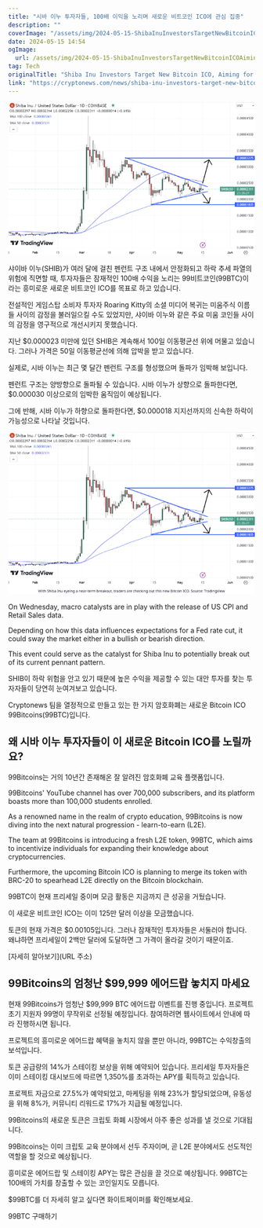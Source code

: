 ```yaml
---
title: "시바 이누 투자자들, 100배 이익을 노리며 새로운 비트코인 ICO에 관심 집중"
description: ""
coverImage: "/assets/img/2024-05-15-ShibaInuInvestorsTargetNewBitcoinICOAimingfor100xReturns_thumbnail.png"
date: 2024-05-15 14:54
ogImage: 
  url: /assets/img/2024-05-15-ShibaInuInvestorsTargetNewBitcoinICOAimingfor100xReturns_thumbnail.png
tag: Tech
originalTitle: "Shiba Inu Investors Target New Bitcoin ICO, Aiming for 100x Returns"
link: "https://cryptonews.com/news/shiba-inu-investors-target-new-bitcoin-ico-aiming-for-100x-returns.htm"
---
```



![Shiba Inu Investors Target New Bitcoin ICO, Aiming for 100x Returns](/assets/img/2024-05-15-ShibaInuInvestorsTargetNewBitcoinICOAimingfor100xReturns_thumbnail.png)

샤이바 이누(SHIB)가 여러 달에 걸친 펜런트 구조 내에서 안정화되고 하락 추세 파열의 위험에 직면할 때, 투자자들은 잠재적인 100배 수익을 노리는 99비트코인(99BTC)이라는 흥미로운 새로운 비트코인 ICO를 목표로 하고 있습니다.

전설적인 게임스탑 소비자 투자자 Roaring Kitty의 소셜 미디어 복귀는 미움주식 이름들 사이의 감정을 불러일으킬 수도 있었지만, 샤이바 이누와 같은 주요 미움 코인들 사이의 감정을 영구적으로 개선시키지 못했습니다.



지난 $0.000023 미만에 있던 SHIB은 계속해서 100일 이동평균선 위에 머물고 있습니다. 그러나 가격은 50일 이동평균선에 의해 압박을 받고 있습니다.

실제로, 시바 이누는 최근 몇 달간 펜런트 구조를 형성했으며 돌파가 임박해 보입니다.

펜런트 구조는 양방향으로 돌파될 수 있습니다. 시바 이누가 상향으로 돌파한다면, $0.000030 이상으로의 임박한 움직임이 예상됩니다.

그에 반해, 시바 이누가 하향으로 돌파한다면, $0.000018 지지선까지의 신속한 하락이 가능성으로 나타날 것입니다.



![Shiba Inu Investors Target New Bitcoin ICO Aiming for 100x Returns](/assets/img/2024-05-15-ShibaInuInvestorsTargetNewBitcoinICOAimingfor100xReturns_0.png)

On Wednesday, macro catalysts are in play with the release of US CPI and Retail Sales data.

Depending on how this data influences expectations for a Fed rate cut, it could sway the market either in a bullish or bearish direction.

This event could serve as the catalyst for Shiba Inu to potentially break out of its current pennant pattern.



SHIB이 하락 위험을 안고 있기 때문에 높은 수익을 제공할 수 있는 대안 투자를 찾는 투자자들이 당연히 눈여겨보고 있습니다.

Cryptonews 팀을 열정적으로 만들고 있는 한 가지 암호화폐는 새로운 Bitcoin ICO 99Bitcoins(99BTC)입니다.

## 왜 시바 이누 투자자들이 이 새로운 Bitcoin ICO를 노릴까요?

99Bitcoins는 거의 10년간 존재해온 잘 알려진 암호화폐 교육 플랫폼입니다.



99Bitcoins' YouTube channel has over 700,000 subscribers, and its platform boasts more than 100,000 students enrolled.

As a renowned name in the realm of crypto education, 99Bitcoins is now diving into the next natural progression - learn-to-earn (L2E).

The team at 99Bitcoins is introducing a fresh L2E token, 99BTC, which aims to incentivize individuals for expanding their knowledge about cryptocurrencies.

Furthermore, the upcoming Bitcoin ICO is planning to merge its token with BRC-20 to spearhead L2E directly on the Bitcoin blockchain.



99BTC이 현재 프리세일 중이며 모금 활동은 지금까지 큰 성공을 거뒀습니다.

이 새로운 비트코인 ICO는 이미 125만 달러 이상을 모금했습니다.

토큰의 현재 가격은 $0.00105입니다. 그러나 잠재적인 투자자들은 서둘러야 합니다. 왜냐하면 프리세일이 2백만 달러에 도달하면 그 가격이 올라갈 것이기 때문이죠.

[자세히 알아보기](URL 주소)



## 99Bitcoins의 엄청난 $99,999 에어드랍 놓치지 마세요

현재 99Bitcoins가 엄청난 $99,999 BTC 에어드랍 이벤트를 진행 중입니다. 프로젝트 초기 지원자 99명이 무작위로 선정될 예정입니다. 참여하려면 웹사이트에서 안내에 따라 진행하시면 됩니다.

프로젝트의 흥미로운 에어드랍 혜택을 놓치지 않을 뿐만 아니라, 99BTC는 수익창출의 보석입니다.

토큰 공급량의 14%가 스테이킹 보상을 위해 예약되어 있습니다. 프리세일 투자자들은 이미 스테이킹 대시보드에 따르면 1,350%를 초과하는 APY를 획득하고 있습니다.



프로젝트 자금으로 27.5%가 예약되었고, 마케팅을 위해 23%가 할당되었으며, 유동성을 위해 8%가, 커뮤니티 리워드로 17%가 지급될 예정입니다.

99Bitcoins의 새로운 토큰은 크립토 화폐 시장에서 아주 좋은 성과를 낼 것으로 기대됩니다.

99Bitcoins는 이미 크립토 교육 분야에서 선두 주자이며, 곧 L2E 분야에서도 선도적인 역할을 할 것으로 예상됩니다.

흥미로운 에어드랍 및 스테이킹 APY는 많은 관심을 끌 것으로 예상됩니다. 99BTC는 100배의 가치를 창출할 수 있는 코인일지도 모릅니다.



$99BTC를 더 자세히 알고 싶다면 화이트페이퍼를 확인해보세요.

99BTC 구매하기